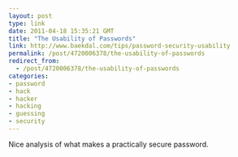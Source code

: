 ```yaml
---
layout: post
type: link
date: 2011-04-18 15:35:21 GMT
title: "The Usability of Passwords"
link: http://www.baekdal.com/tips/password-security-usability
permalink: /post/4720006378/the-usability-of-passwords
redirect_from: 
  - /post/4720006378/the-usability-of-passwords
categories:
- password
- hack
- hacker
- hacking
- guessing
- security
---
```

Nice analysis of what makes a practically secure password.